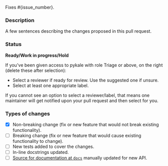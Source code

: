 Fixes #{issue_number}.

### Description
A few sentences describing the changes proposed in this pull request.

### Status
**Ready/Work in progress/Hold**

If you've been given access to pykale with role Triage or above, on the right (delete these after selection):

- Select a reviewer if ready for review. Use the suggested one if unsure.
- Select at least one appropriate label.

If you cannot see an option to select a reviewer/label, that means one maintainer will get notified upon your pull request and then select for you.

### Types of changes
<!--- Put an `x` in all the boxes that apply, and remove the not applicable items -->
- [x] Non-breaking change (fix or new feature that would not break existing functionality).
- [ ] Breaking change (fix or new feature that would cause existing functionality to change).
- [ ] New tests added to cover the changes.
- [ ] In-line docstrings updated.
- [ ] [Source for documentation at `docs`](https://github.com/pykale/pykale/tree/main/docs/source) manually updated for new API.
